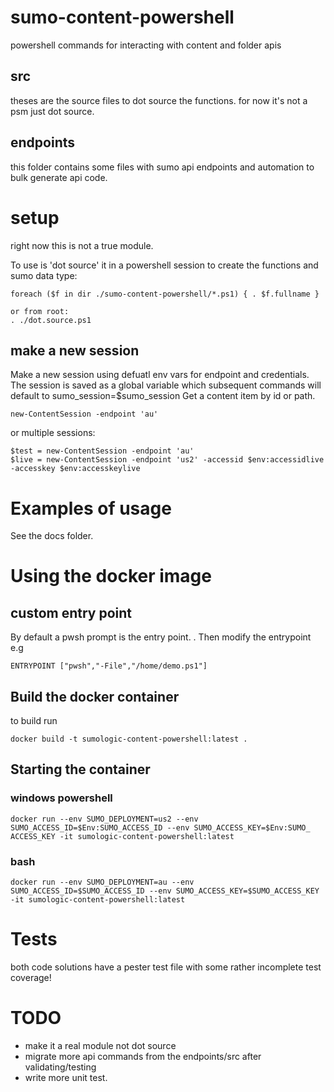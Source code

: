 # sumo-content-powershell
powershell commands for interacting with content and folder apis

## src
theses are the source files to dot source the functions.
for now it's not a psm just dot source.

## endpoints
this folder contains some files with sumo api endpoints and automation to bulk generate api code.

# setup
right now this is not a true module. 

To use is 'dot source' it in a powershell session to create the functions and sumo data type:
```
foreach ($f in dir ./sumo-content-powershell/*.ps1) { . $f.fullname }

or from root:
. ./dot.source.ps1
```

## make a new session
Make a new session using defuatl env vars for endpoint and credentials.
The session is saved as a global variable which subsequent commands will default to sumo_session=$sumo_session
Get a content item by id or path.

```
new-ContentSession -endpoint 'au'
```

or multiple sessions:

```
$test = new-ContentSession -endpoint 'au'
$live = new-ContentSession -endpoint 'us2' -accessid $env:accessidlive -accesskey $env:accesskeylive
```

# Examples of usage
See the docs folder.

# Using the docker image

## custom entry point
By default a pwsh prompt is the entry point. .
Then modify the entrypoint e.g
```
ENTRYPOINT ["pwsh","-File","/home/demo.ps1"]
```

## Build the docker container
to build run
```
docker build -t sumologic-content-powershell:latest .
```

## Starting the container

### windows powershell
```
docker run --env SUMO_DEPLOYMENT=us2 --env SUMO_ACCESS_ID=$Env:SUMO_ACCESS_ID --env SUMO_ACCESS_KEY=$Env:SUMO_
ACCESS_KEY -it sumologic-content-powershell:latest
```

### bash
```
docker run --env SUMO_DEPLOYMENT=au --env SUMO_ACCESS_ID=$SUMO_ACCESS_ID --env SUMO_ACCESS_KEY=$SUMO_ACCESS_KEY -it sumologic-content-powershell:latest
```

# Tests
both code solutions have a pester test file with some rather incomplete test coverage!

# TODO
- make it a real module not dot source
- migrate more api commands from the endpoints/src after validating/testing
- write more unit test.
